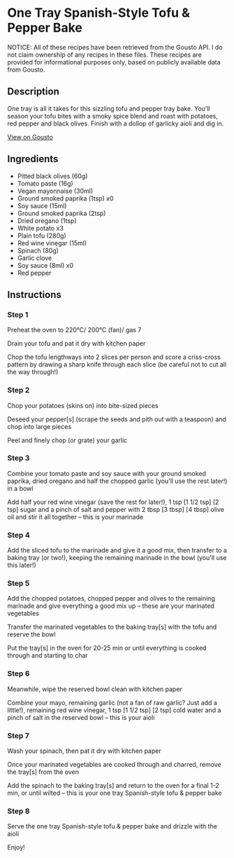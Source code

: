 # One Tray Spanish-Style Tofu & Pepper Bake

NOTICE: All of these recipes have been retrieved from the Gousto API. I do not claim ownership of any recipes in these files. These recipes are provided for informational purposes only, based on publicly available data from Gousto.

## Description

One tray is all it takes for this sizzling tofu and pepper tray bake. You’ll season your tofu bites with a smoky spice blend and roast with potatoes, red pepper and black olives. Finish with a dollop of garlicky aioli and dig in.

[View on Gousto](https://www.gousto.co.uk/recipes/cookbook/spanish-style-tofu-pepper-tray-bake-with-aioli)

## Ingredients

- Pitted black olives (60g)
- Tomato paste (16g)
- Vegan mayonnaise (30ml)
- Ground smoked paprika (1tsp) x0
- Soy sauce (15ml)
- Ground smoked paprika (2tsp)
- Dried oregano (1tsp)
- White potato x3
- Plain tofu (280g)
- Red wine vinegar (15ml)
- Spinach (80g)
- Garlic clove
- Soy sauce (8ml) x0
- Red pepper

## Instructions


### Step 1

Preheat the oven to 220°C/ 200°C (fan)/ gas 7

Drain your tofu and pat it dry with kitchen paper

Chop the tofu lengthways into 2 slices per person and score a criss-cross pattern by drawing a sharp knife through each slice (be careful not to cut all the way through!)


### Step 2

Chop your potatoes (skins on) into bite-sized pieces

Deseed your pepper[s]<span class="text-danger"> </span>(scrape the seeds and pith out with a teaspoon) and chop into large pieces

Peel and finely chop (or grate) your garlic


### Step 3

Combine your tomato paste and soy sauce with your ground smoked paprika, dried oregano and half the chopped garlic (you'll use the rest later!) in a bowl

Add half your red wine vinegar (save the rest for later!), 1 tsp <span class="text-purple">[1 1/2 tsp]</span> <span class="text-danger">[2 tsp] </span>sugar and a pinch of salt and pepper with 2 tbsp <span class="text-purple">[3 tbsp]</span> <span class="text-danger">[4 tbsp] </span>olive oil and stir it all together – this is your marinade


### Step 4

Add the sliced tofu to the marinade and give it a good mix, then transfer to a baking tray (or two!), keeping the remaining marinade in the bowl (you'll use this later!)


### Step 5

Add the chopped potatoes, chopped pepper and olives to the remaining marinade and give everything a good mix up – these are your marinated vegetables

Transfer the marinated vegetables to the baking tray[s] with the tofu and reserve the bowl

Put the tray[s] in the oven for 20-25 min or until everything is cooked through and starting to char


### Step 6

Meanwhile, wipe the reserved bowl clean with kitchen paper

Combine your mayo, remaining garlic (not a fan of raw garlic? Just add a little!), remaining red wine vinegar, 1 tsp <span class="text-purple">[1 1/2 tsp] </span><span class="text-danger">[2 tsp]</span> cold water and a pinch of salt in the reserved bowl – this is your aioli


### Step 7

Wash your spinach, then pat it dry with kitchen paper

Once your marinated vegetables are cooked through and charred, remove the tray[s] from the oven

Add the spinach to the baking tray[s] and return to the oven for a final 1-2 min, or until wilted – this is your one tray Spanish-style tofu & pepper bake

### Step 8

Serve the one tray Spanish-style tofu & pepper bake and drizzle with the aioli

Enjoy!

